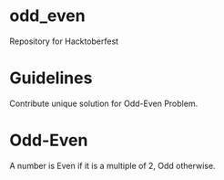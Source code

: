 # odd_even
Repository for Hacktoberfest

# Guidelines
Contribute unique solution for Odd-Even Problem.

# Odd-Even
A number is Even if it is a multiple of 2, Odd otherwise.
